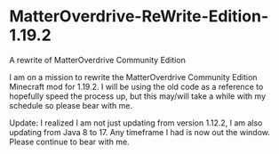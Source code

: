 # MatterOverdrive-ReWrite-Edition-1.19.2
A rewrite of MatterOverdrive Community Edition

I am on a mission to rewrite the MatterOverdrive Community Edition Minecraft mod for 1.19.2.
I will be using the old code as a reference to hopefully speed the process up, but this may/will take a while with my schedule so please bear with me.

Update: I realized I am not just updating from version 1.12.2, I am also updating from Java 8 to 17. Any timeframe I had is now out the window. Please continue to bear with me.
